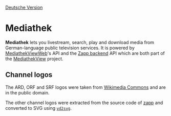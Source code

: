 [Deutsche Version](README.de.md)

# Mediathek

**Mediathek** lets you livestream, search, play and download media from German-language public television services. It is powered by [MediathekViewWeb](https://mediathekviewweb.de/)'s API and the [Zapp backend](https://github.com/mediathekview/zapp-backend) API which are both part of the [MediathekView](https://mediathekview.de/) project.

## Channel logos

The ARD, ORF and SRF logos were taken from [Wikimedia Commons](https://commons.wikimedia.org) and are in the public domain.

The other channel logos were extracted from the source code of [zapp](https://github.com/mediathekview/zapp) and converted to SVG using [`vd2svg`](https://github.com/seanghay/vector-drawable-svg).
